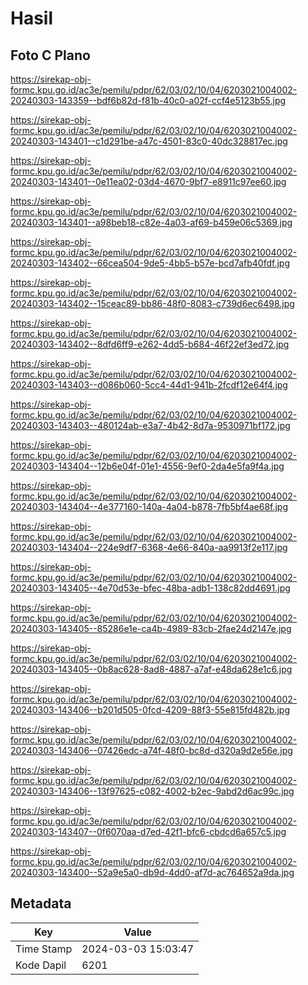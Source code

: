 # Hasil

## Foto C Plano

https://sirekap-obj-formc.kpu.go.id/ac3e/pemilu/pdpr/62/03/02/10/04/6203021004002-20240303-143359--bdf6b82d-f81b-40c0-a02f-ccf4e5123b55.jpg

https://sirekap-obj-formc.kpu.go.id/ac3e/pemilu/pdpr/62/03/02/10/04/6203021004002-20240303-143401--c1d291be-a47c-4501-83c0-40dc328817ec.jpg

https://sirekap-obj-formc.kpu.go.id/ac3e/pemilu/pdpr/62/03/02/10/04/6203021004002-20240303-143401--0e11ea02-03d4-4670-9bf7-e8911c97ee60.jpg

https://sirekap-obj-formc.kpu.go.id/ac3e/pemilu/pdpr/62/03/02/10/04/6203021004002-20240303-143401--a98beb18-c82e-4a03-af69-b459e06c5369.jpg

https://sirekap-obj-formc.kpu.go.id/ac3e/pemilu/pdpr/62/03/02/10/04/6203021004002-20240303-143402--66cea504-9de5-4bb5-b57e-bcd7afb40fdf.jpg

https://sirekap-obj-formc.kpu.go.id/ac3e/pemilu/pdpr/62/03/02/10/04/6203021004002-20240303-143402--15ceac89-bb86-48f0-8083-c739d6ec6498.jpg

https://sirekap-obj-formc.kpu.go.id/ac3e/pemilu/pdpr/62/03/02/10/04/6203021004002-20240303-143402--8dfd6ff9-e262-4dd5-b684-46f22ef3ed72.jpg

https://sirekap-obj-formc.kpu.go.id/ac3e/pemilu/pdpr/62/03/02/10/04/6203021004002-20240303-143403--d086b060-5cc4-44d1-941b-2fcdf12e64f4.jpg

https://sirekap-obj-formc.kpu.go.id/ac3e/pemilu/pdpr/62/03/02/10/04/6203021004002-20240303-143403--480124ab-e3a7-4b42-8d7a-9530971bf172.jpg

https://sirekap-obj-formc.kpu.go.id/ac3e/pemilu/pdpr/62/03/02/10/04/6203021004002-20240303-143404--12b6e04f-01e1-4556-9ef0-2da4e5fa9f4a.jpg

https://sirekap-obj-formc.kpu.go.id/ac3e/pemilu/pdpr/62/03/02/10/04/6203021004002-20240303-143404--4e377160-140a-4a04-b878-7fb5bf4ae68f.jpg

https://sirekap-obj-formc.kpu.go.id/ac3e/pemilu/pdpr/62/03/02/10/04/6203021004002-20240303-143404--224e9df7-6368-4e66-840a-aa9913f2e117.jpg

https://sirekap-obj-formc.kpu.go.id/ac3e/pemilu/pdpr/62/03/02/10/04/6203021004002-20240303-143405--4e70d53e-bfec-48ba-adb1-138c82dd4691.jpg

https://sirekap-obj-formc.kpu.go.id/ac3e/pemilu/pdpr/62/03/02/10/04/6203021004002-20240303-143405--85286e1e-ca4b-4989-83cb-2fae24d2147e.jpg

https://sirekap-obj-formc.kpu.go.id/ac3e/pemilu/pdpr/62/03/02/10/04/6203021004002-20240303-143405--0b8ac628-8ad8-4887-a7af-e48da628e1c6.jpg

https://sirekap-obj-formc.kpu.go.id/ac3e/pemilu/pdpr/62/03/02/10/04/6203021004002-20240303-143406--b201d505-0fcd-4209-88f3-55e815fd482b.jpg

https://sirekap-obj-formc.kpu.go.id/ac3e/pemilu/pdpr/62/03/02/10/04/6203021004002-20240303-143406--07426edc-a74f-48f0-bc8d-d320a9d2e56e.jpg

https://sirekap-obj-formc.kpu.go.id/ac3e/pemilu/pdpr/62/03/02/10/04/6203021004002-20240303-143406--13f97625-c082-4002-b2ec-9abd2d6ac99c.jpg

https://sirekap-obj-formc.kpu.go.id/ac3e/pemilu/pdpr/62/03/02/10/04/6203021004002-20240303-143407--0f6070aa-d7ed-42f1-bfc6-cbdcd6a657c5.jpg

https://sirekap-obj-formc.kpu.go.id/ac3e/pemilu/pdpr/62/03/02/10/04/6203021004002-20240303-143400--52a9e5a0-db9d-4dd0-af7d-ac764652a9da.jpg


## Metadata

| Key        | Value               |
| ---------- | ------------------- |
| Time Stamp | 2024-03-03 15:03:47 |
| Kode Dapil | 6201                |



